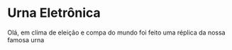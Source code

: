 
# Urna Eletrônica 


Olá, em clima de eleição e compa do mundo foi feito uma réplica da nossa famosa urna